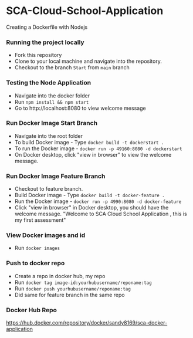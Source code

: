# SCA-Cloud-School-Application
  Creating a Dockerfile with Nodejs

### Running the project locally
- Fork this repository
- Clone to your local machine and navigate into the repository.
- Checkout to the branch `Start` from `main` branch

### Testing the Node Application
- Navigate into the docker folder
- Run `npm install && npm start` 
- Go to http://localhost:8080 to view welcome message


### Run Docker Image Start Branch
- Navigate into the root folder
- To build Docker image - Type  `docker build -t dockerstart .` 
- To run the Docker image - `docker run -p 49160:8080 -d dockerstart`
- On Docker desktop, click "view in browser" to view the welcome message.

### Run Docker Image Feature Branch
- Checkout to feature branch.
- Build Docker image - Type  `docker build -t docker-feature .` 
- Run the Docker image - `docker run -p 4990:8080 -d docker-feature`
- Click "view in browser" in Docker desktop, you should have the welcome message. "Welcome to SCA Cloud School Application , this is my first assessment"

### View Docker images and id
- Run `docker images`

### Push to docker repo
- Create a repo in docker hub, my repo 
- Run `docker tag image-id:yourhubusername/reponame:tag` 
- Run `docker push yourhubusername/reponame:tag`
- Did same for feature branch in the same repo


### Docker Hub Repo
https://hub.docker.com/repository/docker/sandy8169/sca-docker-application
 
